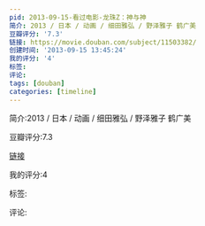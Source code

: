 ```yaml
---
pid: 2013-09-15-看过电影-龙珠Z：神与神
简介: 2013 / 日本 / 动画 / 细田雅弘 / 野泽雅子 鹤广美
豆瓣评分: '7.3'
链接: https://movie.douban.com/subject/11503382/
创建时间: '2013-09-15 13:45:24'
我的评分: '4'
标签:
评论:
tags: [douban]
categories: [timeline]
---
```

简介:2013 / 日本 / 动画 / 细田雅弘 / 野泽雅子 鹤广美

豆瓣评分:7.3

[链接](https://movie.douban.com/subject/11503382/)

我的评分:4

标签:

评论:

